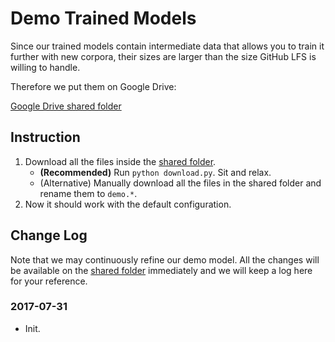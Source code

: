 # Demo Trained Models

Since our trained models contain intermediate data that allows you to train it further with new corpora, their sizes are larger than the size GitHub LFS is willing to handle.

Therefore we put them on Google Drive:

[Google Drive shared folder](https://drive.google.com/drive/folders/0B28rFtb9-7L7SzRFY19pNVVidG8?usp=sharing)

## Instruction

1. Download all the files inside the [shared folder](https://drive.google.com/drive/folders/0B28rFtb9-7L7SzRFY19pNVVidG8?usp=sharing).
	-  **(Recommended)**
	Run `python download.py`. Sit and relax.
	-  (Alternative) Manually download all the files in the shared folder and rename them to `demo.*`.
2. Now it should work with the default configuration.

## Change Log

Note that we may continuously refine our demo model. All the changes will be available on the [shared folder](https://drive.google.com/drive/folders/0B28rFtb9-7L7SzRFY19pNVVidG8?usp=sharing) immediately and we will keep a log here for your reference.

### 2017-07-31

- Init.

